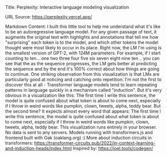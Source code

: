 Title: Perplexity: Interactive language modeling visualization

URL Source: https://perplexity.vercel.app/

Markdown Content:
I built this little tool to help me understand what it's like to be an autoregressive language model. For any given passage of text, it augments the original text with highlights and annotations that tell me how "surprising" each token is to the model, and which other tokens the model thought were most likely to occur in its place. Right now, the LM I'm using is the smallest version of GPT-2, with 124M parameters. For example, if I start counting to ten... one two three four five six seven eight nine ten .. you can see that the as the sequence progresses, the LM gets better at predicting the sequence and by the end it's 100% correct about how things are going to continue. One striking observation from this visualization is that LMs are particularly good at noticing and catching onto repetition. I'm not the first to discover this at all - Transformer language models tend to learn repeating patterns in language quickly in a mechanism called "induction". But it's very obvious in a visualization like this: The first time I write this sentence, the model is quite confused about what token is about to come next, especially if I throw in weird words like pumpkin, clown, tweets, alpha, teddy bear. But the second time? It expects almost every word that appears: The first time I write this sentence, the model is quite confused about what token is about to come next, especially if I throw in weird words like pumpkin, clown, tweets, alpha, teddy bear. This visualization runs entirely in your browser. No data is sent to any servers. Models running with transformers.js and frontend built with Oak (oaklang.org) :) More about induction circuits in transformers: https://transformer-circuits.pub/2022/in-context-learning-and-induction-heads/index.html Inspired by: https://joel.tools/codegen/
